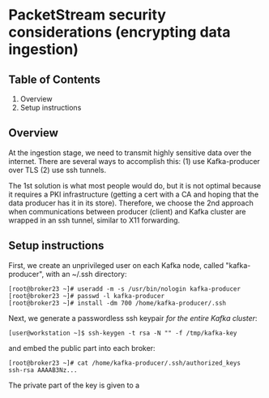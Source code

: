 # PacketStream security considerations (encrypting data ingestion)

## Table of Contents
1. Overview
2. Setup instructions

## Overview

At the ingestion stage, we need to transmit highly sensitive data over the internet. There are several ways to accomplish this: (1) use Kafka-producer over TLS (2) use ssh tunnels.

The 1st solution is what most people would do, but it is not optimal because it requires a PKI infrastructure (getting a cert with a CA and hoping that the data producer has it in its store). Therefore, we choose the 2nd approach when communications between producer (client) and Kafka cluster are wrapped in an ssh tunnel, similar to X11 forwarding.

## Setup instructions

First, we create an unprivileged user on each Kafka node, called "kafka-producer", with an ~/.ssh directory:
```
[root@broker23 ~]# useradd -m -s /usr/bin/nologin kafka-producer
[root@broker23 ~]# passwd -l kafka-producer
[root@broker23 ~]# install -dm 700 /home/kafka-producer/.ssh
```

Next, we generate a passwordless ssh keypair *for the entire Kafka cluster*:
```
[user@workstation ~]$ ssh-keygen -t rsa -N "" -f /tmp/kafka-key
```
and embed the public part into each broker:
```
[root@broker23 ~]# cat /home/kafka-producer/.ssh/authorized_keys
ssh-rsa AAAAB3Nz...
```
The private part of the key is given to a 

